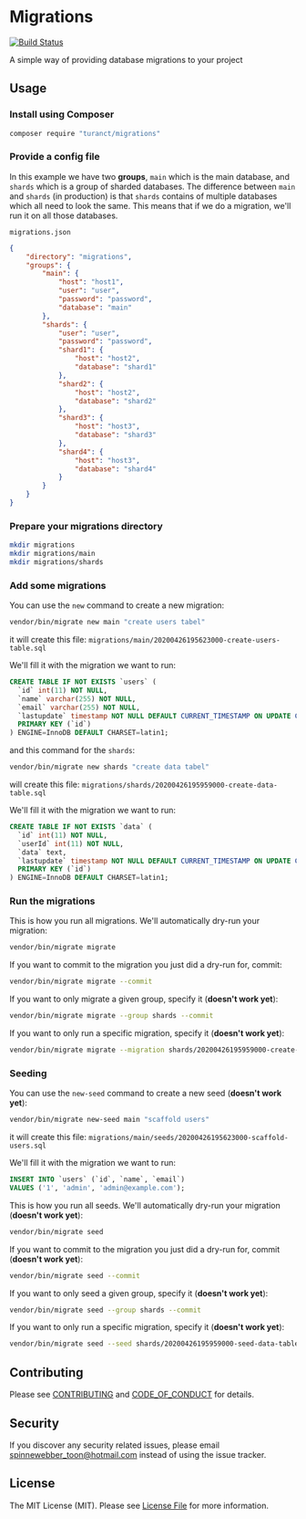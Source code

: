 # Migrations

[![Build Status][ico-travis]][link-travis]


A simple way of providing database migrations to your project


## Usage


### Install using Composer

```sh
composer require "turanct/migrations"
```

### Provide a config file

In this example we have two **groups**, `main` which is the main database, and `shards` which is a group of sharded databases. The difference between `main` and `shards` (in production) is that `shards` contains of multiple databases which all need to look the same. This means that if we do a migration, we'll run it on all those databases.

`migrations.json`

```json
{
    "directory": "migrations",
    "groups": {
        "main": {
            "host": "host1",
            "user": "user",
            "password": "password",
            "database": "main"
        },
        "shards": {
            "user": "user",
            "password": "password",
            "shard1": {
                "host": "host2",
                "database": "shard1"
            },
            "shard2": {
                "host": "host2",
                "database": "shard2"
            },
            "shard3": {
                "host": "host3",
                "database": "shard3"
            },
            "shard4": {
                "host": "host3",
                "database": "shard4"
            }
        }
    }
}
```


### Prepare your migrations directory

```sh
mkdir migrations
mkdir migrations/main
mkdir migrations/shards
```


### Add some migrations

You can use the `new` command to create a new migration:

```sh
vendor/bin/migrate new main "create users tabel"
```

it will create this file:
`migrations/main/20200426195623000-create-users-table.sql`


We'll fill it with the migration we want to run:
```sql
CREATE TABLE IF NOT EXISTS `users` (
  `id` int(11) NOT NULL,
  `name` varchar(255) NOT NULL,
  `email` varchar(255) NOT NULL,
  `lastupdate` timestamp NOT NULL DEFAULT CURRENT_TIMESTAMP ON UPDATE CURRENT_TIMESTAMP,
  PRIMARY KEY (`id`)
) ENGINE=InnoDB DEFAULT CHARSET=latin1;
```


and this command for the `shards`:

```sh
vendor/bin/migrate new shards "create data tabel"
```

will create this file:
`migrations/shards/20200426195959000-create-data-table.sql`


We'll fill it with the migration we want to run:
```sql
CREATE TABLE IF NOT EXISTS `data` (
  `id` int(11) NOT NULL,
  `userId` int(11) NOT NULL,
  `data` text,
  `lastupdate` timestamp NOT NULL DEFAULT CURRENT_TIMESTAMP ON UPDATE CURRENT_TIMESTAMP,
  PRIMARY KEY (`id`)
) ENGINE=InnoDB DEFAULT CHARSET=latin1;
```


### Run the migrations

This is how you run all migrations. We'll automatically dry-run your migration:

```sh
vendor/bin/migrate migrate
```

If you want to commit to the migration you just did a dry-run for, commit:

```sh
vendor/bin/migrate migrate --commit
```

If you want to only migrate a given group, specify it (**doesn't work yet**):

```sh
vendor/bin/migrate migrate --group shards --commit
```

If you want to only run a specific migration, specify it (**doesn't work yet**):

```sh
vendor/bin/migrate migrate --migration shards/20200426195959000-create-data-table.sql --commit
```


### Seeding

You can use the `new-seed` command to create a new seed (**doesn't work yet**):

```sh
vendor/bin/migrate new-seed main "scaffold users"
```

it will create this file:
`migrations/main/seeds/20200426195623000-scaffold-users.sql`


We'll fill it with the migration we want to run:
```sql
INSERT INTO `users` (`id`, `name`, `email`)
VALUES ('1', 'admin', 'admin@example.com');
```

This is how you run all seeds. We'll automatically dry-run your migration (**doesn't work yet**):

```sh
vendor/bin/migrate seed
```

If you want to commit to the migration you just did a dry-run for, commit (**doesn't work yet**):

```sh
vendor/bin/migrate seed --commit
```

If you want to only seed a given group, specify it (**doesn't work yet**):

```sh
vendor/bin/migrate seed --group shards --commit
```

If you want to only run a specific migration, specify it (**doesn't work yet**):

```sh
vendor/bin/migrate seed --seed shards/20200426195959000-seed-data-table.sql --commit
```


## Contributing

Please see [CONTRIBUTING](CONTRIBUTING.md) and [CODE_OF_CONDUCT](CODE_OF_CONDUCT.md) for details.


## Security

If you discover any security related issues, please email spinnewebber_toon@hotmail.com instead of using the issue tracker.


## License

The MIT License (MIT). Please see [License File](LICENSE.md) for more information.

[ico-travis]: https://img.shields.io/travis/turanct/migrations/master.svg?style=flat-square
[link-travis]: https://travis-ci.org/turanct/migrations
